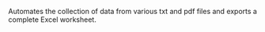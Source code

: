 Automates the collection of data from various txt and pdf files and exports a complete Excel worksheet.


